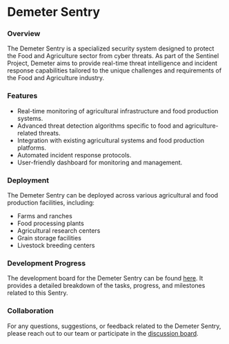 # Demeter Sentry

### Overview

The Demeter Sentry is a specialized security system designed to protect the Food and Agriculture sector from cyber threats. As part of the Sentinel Project, Demeter aims to provide real-time threat intelligence and incident response capabilities tailored to the unique challenges and requirements of the Food and Agriculture industry.

### Features

* Real-time monitoring of agricultural infrastructure and food production systems.
* Advanced threat detection algorithms specific to food and agriculture-related threats.
* Integration with existing agricultural systems and food production platforms.
* Automated incident response protocols.
* User-friendly dashboard for monitoring and management.

### Deployment

The Demeter Sentry can be deployed across various agricultural and food production facilities, including:

* Farms and ranches
* Food processing plants
* Agricultural research centers
* Grain storage facilities
* Livestock breeding centers

### Development Progress

The development board for the Demeter Sentry can be found [here](https://github.com/users/cywf/projects/55). It provides a detailed breakdown of the tasks, progress, and milestones related to this Sentry.

### Collaboration

For any questions, suggestions, or feedback related to the Demeter Sentry, please reach out to our team or participate in the [discussion board](https://github.com/cywf/sentinel-project/discussions).

